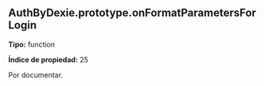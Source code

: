 ## AuthByDexie.prototype.onFormatParametersForLogin

**Tipo:** function

**Índice de propiedad:** 25

Por documentar.



